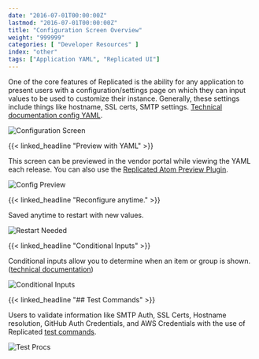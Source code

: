 ```yaml
---
date: "2016-07-01T00:00:00Z"
lastmod: "2016-07-01T00:00:00Z"
title: "Configuration Screen Overview"
weight: "999999"
categories: [ "Developer Resources" ]
index: "other"
tags: ["Application YAML", "Replicated UI"]
---
```


One of the core features of Replicated is the ability for any application to present users
with a configuration/settings page on which they can input values to be used to customize
their instance. Generally, these settings include things like hostname, SSL certs, SMTP
settings. [Technical documentation config YAML](/docs/packaging-an-application/config-screen/).

![Configuration Screen](/images/post-screens/config-screen.png)

{{< linked_headline "Preview with YAML" >}}

This screen can be previewed in the vendor portal while viewing the YAML each release. You
can also use the [Replicated Atom Preview Plugin](https://atom.io/packages/replicated-preview).

![Config Preview](/images/post-screens/config-preview.png)

{{< linked_headline "Reconfigure anytime." >}}

Saved anytime to restart with new values.

![Restart Needed](/images/post-screens/restart-needed.png)

{{< linked_headline "Conditional Inputs" >}}

Conditional inputs allow you to determine when an item or group is shown.
([technical documentation](/on-prem-config#section-when-conditional-inputs-))

![Conditional Inputs](/images/post-screens/conditional-inputs.gif)

{{< linked_headline "## Test Commands" >}}

Users to validate information like SMTP Auth, SSL Certs, Hostname resolution, GitHub Auth Credentials,
and AWS Credentials with the use of Replicated [test commands](/docs/packaging-an-application/test-procs/).

![Test Procs](/images/post-screens/test-procs.gif)
